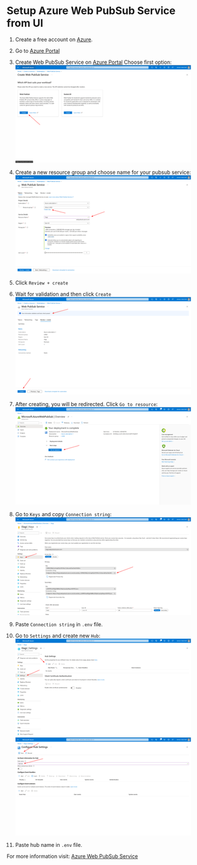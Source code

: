 # Setup Azure Web PubSub Service from UI

1. Create a free account on [Azure](https://azure.microsoft.com/en-us/free).

2. Go to [Azure Portal](https://portal.azure.com/#home)

3. Create Web PubSub Service on [Azure Portal](https://portal.azure.com/#create/Microsoft.AzureWebPubSub)
   Choose first option:
   ![Create PubSub](assets/azure/create-pubsub-1.png)

4. Create a new resource group and choose name for your pubsub service:
   ![Create new resource group](assets/azure/create-pubsub-2.png)

5. Click `Review + create`

6. Wait for validation and then click `Create`
   ![Create resource](assets/azure/create-pubsub-3.png)

7. After creating, you will be redirected. Click `Go to resource`:
   ![Go to resource](assets/azure/create-pubsub-4.png)

8. Go to `Keys` and copy `Connection string`:
   ![Get connection string](assets/azure/create-pubsub-5.png)

9. Paste `Connection string` in `.env` file.

10. Go to `Settings` and create new `Hub`:
    ![Create Hub](assets/azure/create-pubsub-6.png)
    ![Save Hub](assets/azure/create-pubsub-7.png)

11. Paste hub name in `.env` file.

For more information visit: [Azure Web PubSub Service](https://docs.microsoft.com/en-us/azure/azure-web-pubsub/overview)
